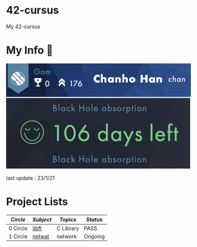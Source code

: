 # 42-cursus

My 42-cursus


# My Info 🙂

![ex_screenshot](./img/info_1.jpg)
![ex_screenshot](./img/info_2.jpg)

last update : 23/1/21

# Project Lists

|*Circle*|*Subject*|*Topics*|*Status*|
|---|---|---|---|
|0 Circle|[libft](https://github.com/ChanHoHan/42-cursus/tree/master/00_Libft)|C Library|PASS|
|1 Circle|[netwat]()|network|Ongoing|
